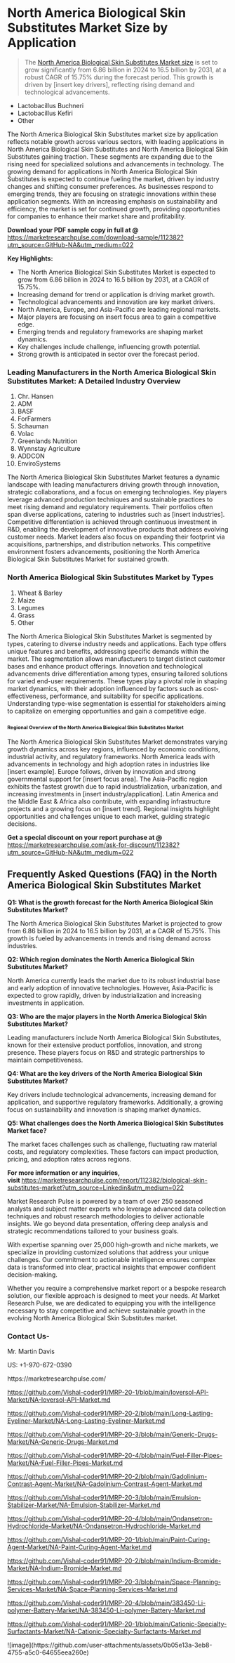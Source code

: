 <h1>North America Biological Skin Substitutes Market&nbsp;Size by Application</h1><blockquote><p>The <a href="https://marketresearchpulse.com/download-sample/112382?utm_source=GitHub-NA&amp;utm_medium=022">North America Biological Skin Substitutes Market size</a> is set to grow significantly from 6.86 billion in 2024 to 16.5 billion by 2031, at a robust CAGR of 15.75% during the forecast period. This growth is driven by [insert key drivers], reflecting rising demand and technological advancements.</p></blockquote><ul><li>Lactobacillus Buchneri<li> Lactobacillus Kefiri<li> Other</li></ul><p>The North America Biological Skin Substitutes market size by application reflects notable growth across various sectors, with leading applications in North America Biological Skin Substitutes and North America Biological Skin Substitutes gaining traction. These segments are expanding due to the rising need for specialized solutions and advancements in technology. The growing demand for applications in North America Biological Skin Substitutes is expected to continue fueling the market, driven by industry changes and shifting consumer preferences. As businesses respond to emerging trends, they are focusing on strategic innovations within these application segments. With an increasing emphasis on sustainability and efficiency, the market is set for continued growth, providing opportunities for companies to enhance their market share and profitability.</p><p><strong>Download your PDF sample copy in full at @ </strong><a href="https://marketresearchpulse.com/download-sample/112382?utm_source=GitHub-NA&amp;utm_medium=022">https://marketresearchpulse.com/download-sample/112382?utm_source=GitHub-NA&amp;utm_medium=022</a></p><p><strong>Key Highlights: </strong></p><ul><li>The North America Biological Skin Substitutes Market is expected to grow from 6.86 billion in 2024 to 16.5 billion by 2031, at a CAGR of 15.75%.</li><li>Increasing demand for trend or application is driving market growth.</li><li>Technological advancements and innovation are key market drivers.</li><li>North America, Europe, and Asia-Pacific are leading regional markets.</li><li>Major players are focusing on insert focus area to gain a competitive edge.</li><li>Emerging trends and regulatory frameworks are shaping market dynamics.</li><li>Key challenges include challenge, influencing growth potential.</li><li>Strong growth is anticipated in sector over the forecast period.</li></ul><h3>Leading Manufacturers in the North America Biological Skin Substitutes Market: A Detailed Industry Overview</h3><ol><li>Chr. Hansen</li><li>ADM</li><li>BASF</li><li>ForFarmers</li><li>Schauman</li><li>Volac</li><li>Greenlands Nutrition</li><li>Wynnstay Agriculture</li><li>ADDCON</li><li>EnviroSystems</li></ol><div class="flex max-w-full flex-col flex-grow"><div class="min-h-8 text-message flex w-full flex-col items-end gap-2 whitespace-normal break-words [.text-message+&amp;]:mt-5" dir="auto" data-message-author-role="assistant" data-message-id="fd8432e4-4910-450d-b182-61b7bfb0a01f" data-message-model-slug="gpt-4o"><div class="flex w-full flex-col gap-1 empty:hidden first:pt-[3px]"><div class="markdown prose w-full break-words dark:prose-invert light"><p>The North America Biological Skin Substitutes Market features a dynamic landscape with leading manufacturers driving growth through innovation, strategic collaborations, and a focus on emerging technologies. Key players leverage advanced production techniques and sustainable practices to meet rising demand and regulatory requirements. Their portfolios often span diverse applications, catering to industries such as [insert industries]. Competitive differentiation is achieved through continuous investment in R&amp;D, enabling the development of innovative products that address evolving customer needs. Market leaders also focus on expanding their footprint via acquisitions, partnerships, and distribution networks. This competitive environment fosters advancements, positioning the North America Biological Skin Substitutes Market for sustained growth.</p></div></div></div></div><h3>North America Biological Skin Substitutes Market by Types</h3><ol><li>Wheat & Barley<li> Maize<li> Legumes<li> Grass<li> Other</li></ol><div class="flex max-w-full flex-col flex-grow"><div class="min-h-8 text-message flex w-full flex-col items-end gap-2 whitespace-normal break-words [.text-message+&amp;]:mt-5" dir="auto" data-message-author-role="assistant" data-message-id="084470be-0bb7-4664-bddf-5156b4f41249" data-message-model-slug="gpt-4o-mini"><div class="flex w-full flex-col gap-1 empty:hidden first:pt-[3px]"><div class="markdown prose w-full break-words dark:prose-invert light"><p>The North America Biological Skin Substitutes Market is segmented by types, catering to diverse industry needs and applications. Each type offers unique features and benefits, addressing specific demands within the market. The segmentation allows manufacturers to target distinct customer bases and enhance product offerings. Innovation and technological advancements drive differentiation among types, ensuring tailored solutions for varied end-user requirements. These types play a pivotal role in shaping market dynamics, with their adoption influenced by factors such as cost-effectiveness, performance, and suitability for specific applications. Understanding type-wise segmentation is essential for stakeholders aiming to capitalize on emerging opportunities and gain a competitive edge.</p></div></div></div></div><h3><span style="font-size: 11px;">Regional Overview of the North America Biological Skin Substitutes Market</span></h3><div class="flex max-w-full flex-col flex-grow"><div class="min-h-8 text-message flex w-full flex-col items-end gap-2 whitespace-normal break-words [.text-message+&amp;]:mt-5" dir="auto" data-message-author-role="assistant" data-message-id="e9038762-ce64-4e30-91c9-9bd413514231" data-message-model-slug="gpt-4o-mini"><div class="flex w-full flex-col gap-1 empty:hidden first:pt-[3px]"><div class="markdown prose w-full break-words dark:prose-invert light"><p>The North America Biological Skin Substitutes Market demonstrates varying growth dynamics across key regions, influenced by economic conditions, industrial activity, and regulatory frameworks. North America leads with advancements in technology and high adoption rates in industries like [insert example]. Europe follows, driven by innovation and strong governmental support for [insert focus area]. The Asia-Pacific region exhibits the fastest growth due to rapid industrialization, urbanization, and increasing investments in [insert industry/application]. Latin America and the Middle East &amp; Africa also contribute, with expanding infrastructure projects and a growing focus on [insert trend]. Regional insights highlight opportunities and challenges unique to each market, guiding strategic decisions.</p></div></div></div></div><p><strong>Get a special discount on your report purchase at @ </strong><a href="https://marketresearchpulse.com/ask-for-discount/112382?utm_source=GitHub-NA&amp;utm_medium=022">https://marketresearchpulse.com/ask-for-discount/112382?utm_source=GitHub-NA&amp;utm_medium=022</a></p><h2>Frequently Asked Questions (FAQ) in the North America Biological Skin Substitutes Market</h2><p><strong>Q1: What is the growth forecast for the North America Biological Skin Substitutes Market?</strong></p><p>The North America Biological Skin Substitutes Market is projected to grow from 6.86 billion in 2024 to 16.5 billion by 2031, at a CAGR of 15.75%. This growth is fueled by advancements in trends and rising demand across industries.</p><p><strong>Q2: Which region dominates the North America Biological Skin Substitutes Market?</strong></p><p>North America currently leads the market due to its robust industrial base and early adoption of innovative technologies. However, Asia-Pacific is expected to grow rapidly, driven by industrialization and increasing investments in application.</p><p><strong>Q3: Who are the major players in the North America Biological Skin Substitutes Market?</strong></p><p>Leading manufacturers include North America Biological Skin Substitutes, known for their extensive product portfolios, innovation, and strong presence. These players focus on R&amp;D and strategic partnerships to maintain competitiveness.</p><p><strong>Q4: What are the key drivers of the North America Biological Skin Substitutes Market?</strong></p><p>Key drivers include technological advancements, increasing demand for application, and supportive regulatory frameworks. Additionally, a growing focus on sustainability and innovation is shaping market dynamics.</p><p><strong>Q5: What challenges does the North America Biological Skin Substitutes Market face?</strong></p><p>The market faces challenges such as challenge, fluctuating raw material costs, and regulatory complexities. These factors can impact production, pricing, and adoption rates across regions.</p><p><strong>For more information or any inquiries, visit&nbsp;</strong><a href="https://marketresearchpulse.com/report/112382/biological-skin-substitutes-market?utm_source=Linkedin&utm_medium=022">https://marketresearchpulse.com/report/112382/biological-skin-substitutes-market?utm_source=Linkedin&utm_medium=022</a></p><p>Market Research Pulse is powered by a team of over 250 seasoned analysts and subject matter experts who leverage advanced data collection techniques and robust research methodologies to deliver actionable insights. We go beyond data presentation, offering deep analysis and strategic recommendations tailored to your business goals.</p><p>With expertise spanning over 25,000 high-growth and niche markets, we specialize in providing customized solutions that address your unique challenges. Our commitment to actionable intelligence ensures complex data is transformed into clear, practical insights that empower confident decision-making.</p><p>Whether you require a comprehensive market report or a bespoke research solution, our flexible approach is designed to meet your needs. At Market Research Pulse, we are dedicated to equipping you with the intelligence necessary to stay competitive and achieve sustainable growth in the evolving North America Biological Skin Substitutes market.</p><h3><strong>Contact Us-</strong></h3><p>Mr. Martin Davis</p><p>US: +1-970-672-0390</p><p>https://marketresearchpulse.com/</p><p><a href="https://github.com/Vishal-coder91/MRP-20-1/blob/main/Ioversol-API-Market/NA-Ioversol-API-Market.md">https://github.com/Vishal-coder91/MRP-20-1/blob/main/Ioversol-API-Market/NA-Ioversol-API-Market.md</a></p><p><a href="https://github.com/Vishal-coder91/MRP-20-2/blob/main/Long-Lasting-Eyeliner-Market/NA-Long-Lasting-Eyeliner-Market.md">https://github.com/Vishal-coder91/MRP-20-2/blob/main/Long-Lasting-Eyeliner-Market/NA-Long-Lasting-Eyeliner-Market.md</a></p><p><a href="https://github.com/Vishal-coder91/MRP-20-3/blob/main/Generic-Drugs-Market/NA-Generic-Drugs-Market.md">https://github.com/Vishal-coder91/MRP-20-3/blob/main/Generic-Drugs-Market/NA-Generic-Drugs-Market.md</a></p><p><a href="https://github.com/Vishal-coder91/MRP-20-4/blob/main/Fuel-Filler-Pipes-Market/NA-Fuel-Filler-Pipes-Market.md">https://github.com/Vishal-coder91/MRP-20-4/blob/main/Fuel-Filler-Pipes-Market/NA-Fuel-Filler-Pipes-Market.md</a></p><p><a href="https://github.com/Vishal-coder91/MRP-20-2/blob/main/Gadolinium-Contrast-Agent-Market/NA-Gadolinium-Contrast-Agent-Market.md">https://github.com/Vishal-coder91/MRP-20-2/blob/main/Gadolinium-Contrast-Agent-Market/NA-Gadolinium-Contrast-Agent-Market.md</a></p><p><a href="https://github.com/Vishal-coder91/MRP-20-3/blob/main/Emulsion-Stabilizer-Market/NA-Emulsion-Stabilizer-Market.md">https://github.com/Vishal-coder91/MRP-20-3/blob/main/Emulsion-Stabilizer-Market/NA-Emulsion-Stabilizer-Market.md</a></p><p><a href="https://github.com/Vishal-coder91/MRP-20-4/blob/main/Ondansetron-Hydrochloride-Market/NA-Ondansetron-Hydrochloride-Market.md">https://github.com/Vishal-coder91/MRP-20-4/blob/main/Ondansetron-Hydrochloride-Market/NA-Ondansetron-Hydrochloride-Market.md</a></p><p><a href="https://github.com/Vishal-coder91/MRP-20-1/blob/main/Paint-Curing-Agent-Market/NA-Paint-Curing-Agent-Market.md">https://github.com/Vishal-coder91/MRP-20-1/blob/main/Paint-Curing-Agent-Market/NA-Paint-Curing-Agent-Market.md</a></p><p><a href="https://github.com/Vishal-coder91/MRP-20-2/blob/main/Indium-Bromide-Market/NA-Indium-Bromide-Market.md">https://github.com/Vishal-coder91/MRP-20-2/blob/main/Indium-Bromide-Market/NA-Indium-Bromide-Market.md</a></p><p><a href="https://github.com/Vishal-coder91/MRP-20-3/blob/main/Space-Planning-Services-Market/NA-Space-Planning-Services-Market.md">https://github.com/Vishal-coder91/MRP-20-3/blob/main/Space-Planning-Services-Market/NA-Space-Planning-Services-Market.md</a></p><p><a href="https://github.com/Vishal-coder91/MRP-20-4/blob/main/383450-Li-polymer-Battery-Market/NA-383450-Li-polymer-Battery-Market.md">https://github.com/Vishal-coder91/MRP-20-4/blob/main/383450-Li-polymer-Battery-Market/NA-383450-Li-polymer-Battery-Market.md</a></p><p><a href="https://github.com/Vishal-coder91/MRP-20-1/blob/main/Cationic-Specialty-Surfactants-Market/NA-Cationic-Specialty-Surfactants-Market.md">https://github.com/Vishal-coder91/MRP-20-1/blob/main/Cationic-Specialty-Surfactants-Market/NA-Cationic-Specialty-Surfactants-Market.md</a></p>
![image](https://github.com/user-attachments/assets/0b05e13a-3eb8-4755-a5c0-64655eea260e)
